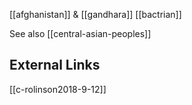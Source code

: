 [[afghanistan]] & [[gandhara]]
[[bactrian]]


See also [[central-asian-peoples]]

## External Links
[[c-rolinson2018-9-12]]
